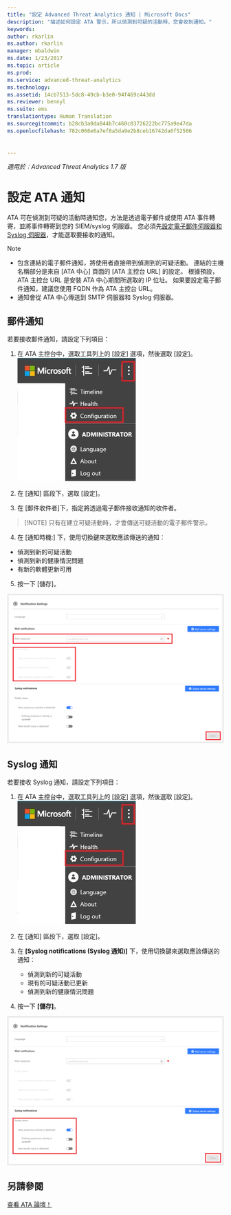 ```yaml
---
title: "設定 Advanced Threat Analytics 通知 | Microsoft Docs"
description: "描述如何設定 ATA 警示，所以偵測到可疑的活動時，您會收到通知。"
keywords: 
author: rkarlin
ms.author: rkarlin
manager: mbaldwin
ms.date: 1/23/2017
ms.topic: article
ms.prod: 
ms.service: advanced-threat-analytics
ms.technology: 
ms.assetid: 14cb7513-5dc8-49cb-b3e0-94f469c443dd
ms.reviewer: bennyl
ms.suite: ems
translationtype: Human Translation
ms.sourcegitcommit: b28cb3a0da844b7c460c03726222bc775a9e47da
ms.openlocfilehash: 782c066e6a7ef8a5da9e2b8ceb16742da6f52506


---
```


*適用於︰Advanced Threat Analytics 1.7 版*



# <a name="set-ata-notifications"></a>設定 ATA 通知
ATA 可在偵測到可疑的活動時通知您，方法是透過電子郵件或使用 ATA 事件轉寄，並將事件轉寄到您的 SIEM/syslog 伺服器。 您必須先[設定電子郵件伺服器和 Syslog 伺服器](setting-syslog-email-server-settings.md)，才能選取要接收的通知。

> [!NOTE]
> -   包含連結的電子郵件通知，將使用者直接帶到偵測到的可疑活動。 連結的主機名稱部分是來自 [ATA 中心] 頁面的 [ATA 主控台 URL] 的設定。 根據預設，ATA 主控台 URL 是安裝 ATA 中心期間所選取的 IP 位址。  如果要設定電子郵件通知，建議您使用 FQDN 作為 ATA 主控台 URL。
> -   通知會從 ATA 中心傳送到 SMTP 伺服器和 Syslog 伺服器。

## <a name="mail-notifications"></a>郵件通知
若要接收郵件通知，請設定下列項目：


1. 在 ATA 主控台中，選取工具列上的 [設定] 選項，然後選取 [設定]。
![ATA 組態設定圖示](media/ATA-config-icon.JPG)

2. 在 [通知] 區段下，選取 [設定]。
3. 在 [郵件收件者]下，指定將透過電子郵件接收通知的收件者。
>   [!NOTE]
>   只有在建立可疑活動時，才會傳送可疑活動的電子郵件警示。

4. 在 [通知時機:] 下，使用切換鍵來選取應該傳送的通知︰
  - 偵測到新的可疑活動
  - 偵測到新的健康情況問題
  - 有新的軟體更新可用

5. 按一下 [儲存]。

![ATA 郵件通知設定影像](media/ATA-mail-notification-settings-1.7.png)


## <a name="syslog-notification"></a>Syslog 通知

若要接收 Syslog 通知，請設定下列項目：


1. 在 ATA 主控台中，選取工具列上的 [設定] 選項，然後選取 [設定]。
![ATA 組態設定圖示](media/ATA-config-icon.JPG)

2. 在 [通知] 區段下，選取 [設定]。
3. 在 **[Syslog notifications (Syslog 通知)]** 下，使用切換鍵來選取應該傳送的通知︰


    - 偵測到新的可疑活動
    - 現有的可疑活動已更新
    - 偵測到新的健康情況問題
5. 按一下 **[儲存]**。

![ATA 通知設定影像](media/ATA-syslog-notification-settings-1.7.png)




## <a name="see-also"></a>另請參閱
[查看 ATA 論壇！](https://social.technet.microsoft.com/Forums/security/home?forum=mata)



<!--HONumber=Feb17_HO1-->


